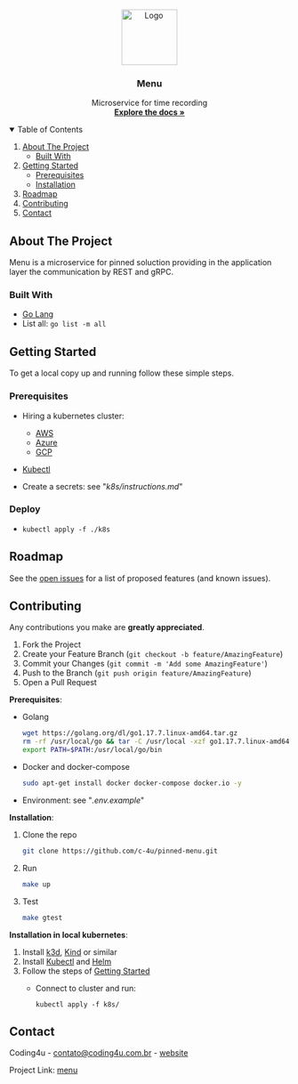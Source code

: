 <!--
*** Thanks for checking out the Best-README-Template. If you have a suggestion
*** that would make this better, please fork the repo and create a pull request
*** or simply open an issue with the tag "enhancement".
*** Thanks again! Now go create something AMAZING! :D
***
***
***
*** To avoid retyping too much info. Do a search and replace for the following:
*** github_username, repo_name, twitter_handle, email, project_title, project_description
-->

<!-- PROJECT SHIELDS -->
<!--
*** I'm using markdown "reference style" links for readability.
*** Reference links are enclosed in brackets [ ] instead of parentheses ( ).
*** See the bottom of this document for the declaration of the reference variables
*** for contributors-url, forks-url, etc. This is an optional, concise syntax you may use.
*** https://www.markdownguide.org/basic-syntax/#reference-style-links
-->

<!-- PROJECT LOGO -->
<br />
<p align="center">
  <a href="https://github.com/c-4u/pinned-menu">
    <img src="img/logo.png" alt="Logo" width="100" height="100">
  </a>

  <h3 align="center">Menu</h3>

  <p align="center">
    Microservice for time recording
    <br />
    <a href="https://github.com/c-4u/pinned-menu"><strong>Explore the docs »</strong></a>
    <!-- <br />
    <br />
    <a href="https://github.com/c-4u/pinned-menu">View Demo</a>
    ·
    <a href="https://github.com/c-4u/pinned-menu">Report Bug</a>
    ·
    <a href="https://github.com/c-4u/pinned-menu">Request Feature</a>-->
  </p>
</p>

<!-- TABLE OF CONTENTS -->
<details open="open">
  <summary>Table of Contents</summary>
  <ol>
    <li>
      <a href="#about-the-project">About The Project</a>
      <ul>
        <li><a href="#built-with">Built With</a></li>
      </ul>
    </li>
    <li>
      <a href="#getting-started">Getting Started</a>
      <ul>
        <li><a href="#prerequisites">Prerequisites</a></li>
        <li><a href="#installation">Installation</a></li>
      </ul>
    </li>
    <!-- <li><a href="#usage">Usage</a></li> -->
    <li><a href="#roadmap">Roadmap</a></li>
    <li><a href="#contributing">Contributing</a></li>
    <!-- <li><a href="#license">License</a></li> -->
    <li><a href="#contact">Contact</a></li>
    <!-- <li><a href="#acknowledgements">Acknowledgements</a></li> -->
  </ol>
</details>

<!-- ABOUT THE PROJECT -->
## About The Project

Menu is a microservice for pinned soluction providing in the application layer the communication by REST and gRPC.

<!-- [![Product Name Screen Shot][product-screenshot]](https://example.com) -->
<!--
Here's a blank template to get started:
**To avoid retyping too much info. Do a search and replace with your text editor for the following:**
`github_username`, `repo_name`, `twitter_handle`, `email`, `project_title`, `project_description` -->

### Built With

- [Go Lang](https://golang.org/)
- List all: `go list -m all`

<!-- GETTING STARTED -->
## Getting Started

To get a local copy up and running follow these simple steps.

### Prerequisites

- Hiring a kubernetes cluster:
  - [AWS](https://aws.amazon.com/pt/eks/?whats-new-cards.sort-by=item.additionalFields.postDateTime&whats-new-cards.sort-order=desc&eks-blogs.sort-by=item.additionalFields.createdDate&eks-blogs.sort-order=desc)
  - [Azure](https://azure.microsoft.com/pt-br/services/kubernetes-service/)
  - [GCP](https://cloud.google.com/kubernetes-engine)

- [Kubectl](https://kubernetes.io/docs/tasks/tools/#kubectl)

- Create a secrets: see "_k8s/instructions.md_"

### Deploy

- `kubectl apply -f ./k8s`

<!-- USAGE EXAMPLES -->
<!-- ## Usage

Use this space to show useful examples of how a project can be used. Additional screenshots, code examples and demos work well in this space. You may also link to more resources.

_For more examples, please refer to the [Documentation](https://example.com)_ -->

<!-- ROADMAP -->
## Roadmap

See the [open issues](https://github.com/c-4u/pinned-menu/issues) for a list of proposed features (and known issues).

<!-- CONTRIBUTING -->
## Contributing

Any contributions you make are **greatly appreciated**.

1. Fork the Project
2. Create your Feature Branch (`git checkout -b feature/AmazingFeature`)
3. Commit your Changes (`git commit -m 'Add some AmazingFeature'`)
4. Push to the Branch (`git push origin feature/AmazingFeature`)
5. Open a Pull Request

**Prerequisites**:

- Golang

  ```sh
  wget https://golang.org/dl/go1.17.7.linux-amd64.tar.gz
  rm -rf /usr/local/go && tar -C /usr/local -xzf go1.17.7.linux-amd64.tar.gz
  export PATH=$PATH:/usr/local/go/bin
  ```

- Docker and docker-compose

  ```sh
  sudo apt-get install docker docker-compose docker.io -y
  ```

- Environment: see "_.env.example_"

**Installation**:

1. Clone the repo

   ```sh
   git clone https://github.com/c-4u/pinned-menu.git
   ```

2. Run

   ```sh
   make up
   ```

3. Test

   ```sh
   make gtest
   ```

**Installation in local kubernetes**:

1. Install [k3d](https://k3d.io/), [Kind](https://kind.sigs.k8s.io/) or similar
2. Install [Kubectl](https://kubernetes.io/docs/tasks/tools/#kubectl) and [Helm](https://helm.sh/)
3. Follow the steps of [Getting Started](#getting-started)
    - Connect to cluster and run:

      `kubectl apply -f k8s/`
<!-- LICENSE -->
<!-- ## License -->

<!-- Distributed under the MIT License. See `LICENSE` for more information. -->

<!-- CONTACT -->
## Contact

Coding4u - contato@coding4u.com.br - [website](http://coding4u.com.br)

Project Link: [menu](https://github.com/c-4u/pinned-menu)

<!-- ACKNOWLEDGEMENTS -->
<!-- ## Acknowledgements

* []()
* []()
* []() -->
